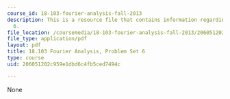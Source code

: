 ```yaml
---
course_id: 18-103-fourier-analysis-fall-2013
description: This is a resource file that contains information regarding problem set
  6.
file_location: /coursemedia/18-103-fourier-analysis-fall-2013/206051202c959e1dbd6c4fb5ced7494c_MIT18_103F13_pset6.pdf
file_type: application/pdf
layout: pdf
title: 18.103 Fourier Analysis, Problem Set 6
type: course
uid: 206051202c959e1dbd6c4fb5ced7494c

---
```

None